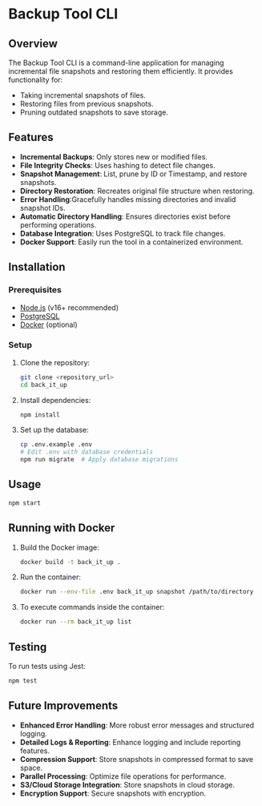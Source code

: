 # Backup Tool CLI

## Overview
The Backup Tool CLI is a command-line application for managing incremental file snapshots and restoring them efficiently. It provides functionality for:

- Taking incremental snapshots of files.
- Restoring files from previous snapshots.
- Pruning outdated snapshots to save storage.

## Features
- **Incremental Backups**: Only stores new or modified files.
- **File Integrity Checks**: Uses hashing to detect file changes.
- **Snapshot Management**: List, prune by ID or Timestamp, and restore snapshots.
- **Directory Restoration**: Recreates original file structure when restoring.
- **Error Handling**:Gracefully handles missing directories and invalid snapshot IDs.
- **Automatic Directory Handling**: Ensures directories exist before performing operations.
- **Database Integration**: Uses PostgreSQL to track file changes.
- **Docker Support**: Easily run the tool in a containerized environment.

## Installation
### Prerequisites
- [Node.js](https://nodejs.org/) (v16+ recommended)
- [PostgreSQL](https://www.postgresql.org/)
- [Docker](https://www.docker.com/) (optional)

### Setup
1. Clone the repository:
   ```sh
   git clone <repository_url>
   cd back_it_up
   ```
2. Install dependencies:
   ```sh
   npm install
   ```
3. Set up the database:
   ```sh
   cp .env.example .env
   # Edit .env with database credentials
   npm run migrate  # Apply database migrations
   ```

## Usage
```sh
npm start
```

## Running with Docker
1. Build the Docker image:
   ```sh
   docker build -t back_it_up .
   ```
2. Run the container:
   ```sh
   docker run --env-file .env back_it_up snapshot /path/to/directory
   ```
3. To execute commands inside the container:
   ```sh
   docker run --rm back_it_up list
   ```

## Testing
To run tests using Jest:
```sh
npm test
```

## Future Improvements
- **Enhanced Error Handling**: More robust error messages and structured logging.
- **Detailed Logs & Reporting**: Enhance logging and include reporting features.
- **Compression Support**: Store snapshots in compressed format to save space.
- **Parallel Processing**: Optimize file operations for performance.
- **S3/Cloud Storage Integration**: Store snapshots in cloud storage.
- **Encryption Support**: Secure snapshots with encryption.



